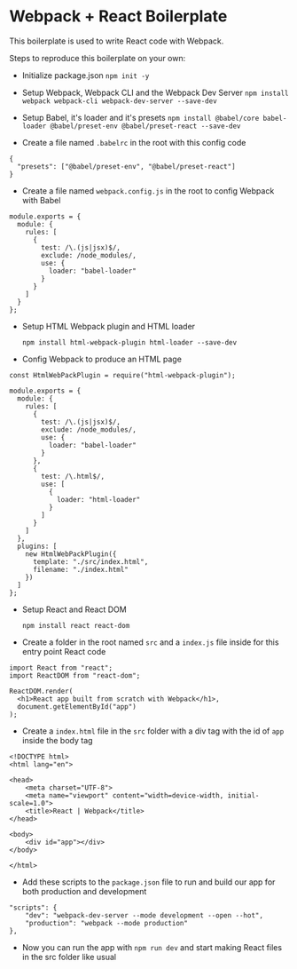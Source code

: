 # Webpack + React Boilerplate

This boilerplate is used to write React code with Webpack.

Steps to reproduce this boilerplate on your own:

- Initialize package.json
  `npm init -y`

- Setup Webpack, Webpack CLI and the Webpack Dev Server
  `npm install webpack webpack-cli webpack-dev-server --save-dev`

- Setup Babel, it's loader and it's presets
  `npm install @babel/core babel-loader @babel/preset-env @babel/preset-react --save-dev`

- Create a file named `.babelrc` in the root with this config code

```
{
  "presets": ["@babel/preset-env", "@babel/preset-react"]
}
```

- Create a file named `webpack.config.js` in the root to config Webpack with Babel

```
module.exports = {
  module: {
    rules: [
      {
        test: /\.(js|jsx)$/,
        exclude: /node_modules/,
        use: {
          loader: "babel-loader"
        }
      }
    ]
  }
};
```

- Setup HTML Webpack plugin and HTML loader

  `npm install html-webpack-plugin html-loader --save-dev`

- Config Webpack to produce an HTML page

```
const HtmlWebPackPlugin = require("html-webpack-plugin");

module.exports = {
  module: {
    rules: [
      {
        test: /\.(js|jsx)$/,
        exclude: /node_modules/,
        use: {
          loader: "babel-loader"
        }
      },
      {
        test: /\.html$/,
        use: [
          {
            loader: "html-loader"
          }
        ]
      }
    ]
  },
  plugins: [
    new HtmlWebPackPlugin({
      template: "./src/index.html",
      filename: "./index.html"
    })
  ]
};
```

- Setup React and React DOM

  `npm install react react-dom`

- Create a folder in the root named `src` and a `index.js` file inside for this entry point React code

```
import React from "react";
import ReactDOM from "react-dom";

ReactDOM.render(
  <h1>React app built from scratch with Webpack</h1>,
  document.getElementById("app")
);
```

- Create a `index.html` file in the `src` folder with a div tag with the id of `app` inside the body tag

```
<!DOCTYPE html>
<html lang="en">

<head>
    <meta charset="UTF-8">
    <meta name="viewport" content="width=device-width, initial-scale=1.0">
    <title>React | Webpack</title>
</head>

<body>
    <div id="app"></div>
</body>

</html>
```

- Add these scripts to the `package.json` file to run and build our app for both production and development

```
"scripts": {
    "dev": "webpack-dev-server --mode development --open --hot",
    "production": "webpack --mode production"
},
```

- Now you can run the app with `npm run dev` and start making React files in the src folder like usual
